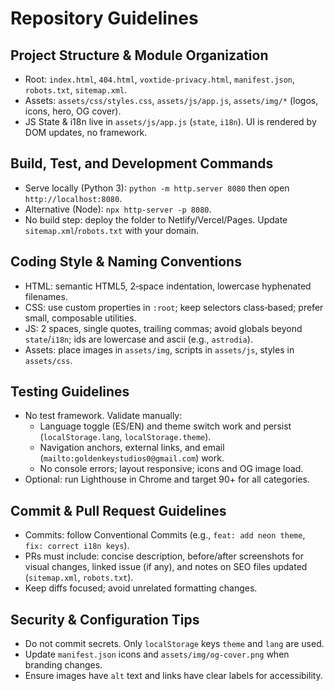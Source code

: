 # Repository Guidelines

## Project Structure & Module Organization
- Root: `index.html`, `404.html`, `voxtide-privacy.html`, `manifest.json`, `robots.txt`, `sitemap.xml`.
- Assets: `assets/css/styles.css`, `assets/js/app.js`, `assets/img/*` (logos, icons, hero, OG cover).
- JS State & i18n live in `assets/js/app.js` (`state`, `i18n`). UI is rendered by DOM updates, no framework.

## Build, Test, and Development Commands
- Serve locally (Python 3): `python -m http.server 8080` then open `http://localhost:8080`.
- Alternative (Node): `npx http-server -p 8080`.
- No build step: deploy the folder to Netlify/Vercel/Pages. Update `sitemap.xml`/`robots.txt` with your domain.

## Coding Style & Naming Conventions
- HTML: semantic HTML5, 2‑space indentation, lowercase hyphenated filenames.
- CSS: use custom properties in `:root`; keep selectors class‑based; prefer small, composable utilities.
- JS: 2 spaces, single quotes, trailing commas; avoid globals beyond `state`/`i18n`; ids are lowercase and ascii (e.g., `astrodia`).
- Assets: place images in `assets/img`, scripts in `assets/js`, styles in `assets/css`.

## Testing Guidelines
- No test framework. Validate manually:
  - Language toggle (ES/EN) and theme switch work and persist (`localStorage.lang`, `localStorage.theme`).
  - Navigation anchors, external links, and email (`mailto:goldenkeystudios0@gmail.com`) work.
  - No console errors; layout responsive; icons and OG image load.
- Optional: run Lighthouse in Chrome and target 90+ for all categories.

## Commit & Pull Request Guidelines
- Commits: follow Conventional Commits (e.g., `feat: add neon theme`, `fix: correct i18n keys`).
- PRs must include: concise description, before/after screenshots for visual changes, linked issue (if any), and notes on SEO files updated (`sitemap.xml`, `robots.txt`).
- Keep diffs focused; avoid unrelated formatting changes.

## Security & Configuration Tips
- Do not commit secrets. Only `localStorage` keys `theme` and `lang` are used.
- Update `manifest.json` icons and `assets/img/og-cover.png` when branding changes.
- Ensure images have `alt` text and links have clear labels for accessibility.

